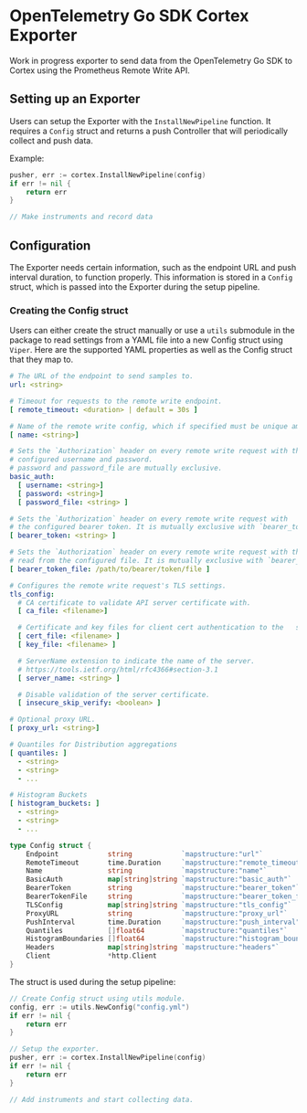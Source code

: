 # OpenTelemetry Go SDK Cortex Exporter

Work in progress exporter to send data from the OpenTelemetry Go SDK to Cortex using the Prometheus
Remote Write API.

## Setting up an Exporter

Users can setup the Exporter with the `InstallNewPipeline` function. It requires a `Config` struct
and returns a push Controller that will periodically collect and push data.

Example:

```go
pusher, err := cortex.InstallNewPipeline(config)
if err != nil {
    return err
}

// Make instruments and record data
```

## Configuration

The Exporter needs certain information, such as the endpoint URL and push interval duration, to
function properly. This information is stored in a `Config` struct, which is passed into the
Exporter during the setup pipeline.

### Creating the Config struct

Users can either create the struct manually or use a `utils` submodule in the package to read
settings from a YAML file into a new Config struct using `Viper`. Here are the supported YAML
properties as well as the Config struct that they map to.

```yaml
# The URL of the endpoint to send samples to.
url: <string>

# Timeout for requests to the remote write endpoint.
[ remote_timeout: <duration> | default = 30s ]

# Name of the remote write config, which if specified must be unique among remote write configs. The name will be used in metrics and logging in place of a generated value to help users distinguish between remote write configs.
[ name: <string>]

# Sets the `Authorization` header on every remote write request with the
# configured username and password.
# password and password_file are mutually exclusive.
basic_auth:
  [ username: <string>]
  [ password: <string>]
  [ password_file: <string> ]

# Sets the `Authorization` header on every remote write request with
# the configured bearer token. It is mutually exclusive with `bearer_token_file`.
[ bearer_token: <string> ]

# Sets the `Authorization` header on every remote write request with the bearer token
# read from the configured file. It is mutually exclusive with `bearer_token`.
[ bearer_token_file: /path/to/bearer/token/file ]

# Configures the remote write request's TLS settings.
tls_config:
  # CA certificate to validate API server certificate with.
  [ ca_file: <filename>]

  # Certificate and key files for client cert authentication to the   server.
  [ cert_file: <filename> ]
  [ key_file: <filename> ]

  # ServerName extension to indicate the name of the server.
  # https://tools.ietf.org/html/rfc4366#section-3.1
  [ server_name: <string> ]

  # Disable validation of the server certificate.
  [ insecure_skip_verify: <boolean> ]

# Optional proxy URL.
[ proxy_url: <string>]

# Quantiles for Distribution aggregations
[ quantiles: ]
  - <string>
  - <string>
  - ...

# Histogram Buckets
[ histogram_buckets: ]
  - <string>
  - <string>
  - ...
```

```go
type Config struct {
	Endpoint            string            `mapstructure:"url"`
	RemoteTimeout       time.Duration     `mapstructure:"remote_timeout"`
	Name                string            `mapstructure:"name"`
	BasicAuth           map[string]string `mapstructure:"basic_auth"`
	BearerToken         string            `mapstructure:"bearer_token"`
	BearerTokenFile     string            `mapstructure:"bearer_token_file"`
	TLSConfig           map[string]string `mapstructure:"tls_config"`
	ProxyURL            string            `mapstructure:"proxy_url"`
	PushInterval        time.Duration     `mapstructure:"push_interval"`
	Quantiles           []float64         `mapstructure:"quantiles"`
	HistogramBoundaries []float64         `mapstructure:"histogram_boundaries"`
	Headers             map[string]string `mapstructure:"headers"`
	Client              *http.Client
}
```

The struct is used during the setup pipeline:

```go
// Create Config struct using utils module.
config, err := utils.NewConfig("config.yml")
if err != nil {
    return err
}

// Setup the exporter.
pusher, err := cortex.InstallNewPipeline(config)
if err != nil {
    return err
}

// Add instruments and start collecting data.
```
